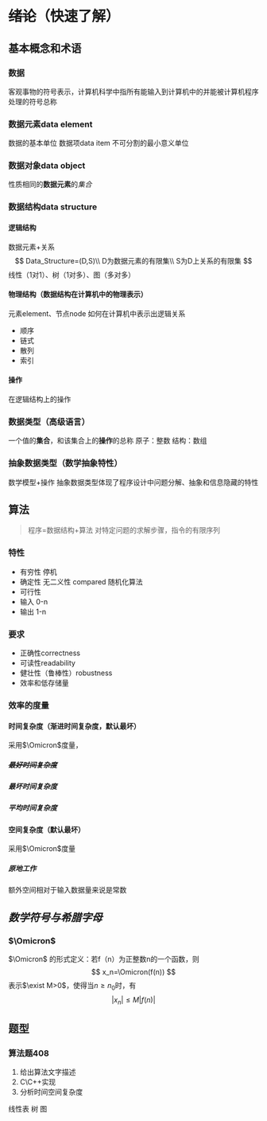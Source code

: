 # ~~绪论~~（快速了解）
## 基本概念和术语
### 数据
客观事物的符号表示，计算机科学中指所有能输入到计算机中的并能被计算机程序处理的符号总称
### 数据元素data element
数据的基本单位
数据项data item 不可分割的最小意义单位
### 数据对象data object
性质相同的**数据元素**的*集合*
### 数据结构data structure
#### 逻辑结构
数据元素+关系
$$
Data_Structure=(D,S)\\
D为数据元素的有限集\\
S为D上关系的有限集
$$
线性（1对1）、树（1对多）、图（多对多）
#### 物理结构（数据结构在计算机中的物理表示）
元素element、节点node
如何在计算机中表示出逻辑关系
- 顺序
- 链式
- 散列
- 索引
#### 操作
在逻辑结构上的操作
### 数据类型（高级语言）
一个值的**集合**，和该集合上的**操作**的总称
原子：整数
结构：数组
### 抽象数据类型（数学抽象特性）
数学模型+操作
抽象数据类型体现了程序设计中问题分解、抽象和信息隐藏的特性
## 算法
>程序=数据结构+算法
对特定问题的求解步骤，指令的有限序列
### 特性
- 有穷性 停机
- 确定性 无二义性 compared 随机化算法
- 可行性 
- 输入 0-n
- 输出 1-n
### 要求
- 正确性correctness
- 可读性readability
- 健壮性（鲁棒性）robustness
- 效率和低存储量
### 效率的度量
#### 时间复杂度（渐进时间复杂度，默认最坏）
采用$\Omicron$度量，
##### ~~最好时间复杂度~~
##### 最坏时间复杂度
##### 平均时间复杂度
#### 空间复杂度（默认最坏）
采用$\Omicron$度量  
##### 原地工作
额外空间相对于输入数据量来说是常数
## *数学符号与希腊字母*
### $\Omicron$
$\Omicron$ 的形式定义：若f（n）为正整数n的一个函数，则
$$
x_n=\Omicron(f(n))
$$
表示$\exist M>0$，使得当$n\geq n_0$时，有
$$
|x_n|\leq M|f(n)|
$$
## 题型
### 算法题408
1. 给出算法文字描述
2. C\C++实现
3. 分析时间空间复杂度

线性表
树
图
